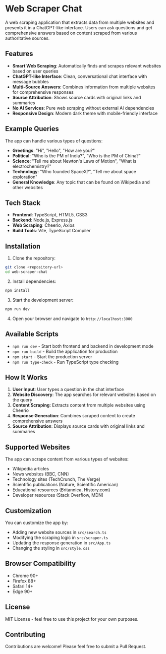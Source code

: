 # Web Scraper Chat

A web scraping application that extracts data from multiple websites and presents it in a ChatGPT-like interface. Users can ask questions and get comprehensive answers based on content scraped from various authoritative sources.

## Features

- **Smart Web Scraping**: Automatically finds and scrapes relevant websites based on user queries
- **ChatGPT-like Interface**: Clean, conversational chat interface with message bubbles
- **Multi-Source Answers**: Combines information from multiple websites for comprehensive responses
- **Source Attribution**: Shows source cards with original links and summaries
- **No AI Services**: Pure web scraping without external AI dependencies
- **Responsive Design**: Modern dark theme with mobile-friendly interface

## Example Queries

The app can handle various types of questions:

- **Greetings**: "Hi", "Hello", "How are you?"
- **Political**: "Who is the PM of India?", "Who is the PM of China?"
- **Science**: "Tell me about Newton's Laws of Motion", "What is electrochemistry?"
- **Technology**: "Who founded SpaceX?", "Tell me about space exploration"
- **General Knowledge**: Any topic that can be found on Wikipedia and other websites

## Tech Stack

- **Frontend**: TypeScript, HTML5, CSS3
- **Backend**: Node.js, Express.js
- **Web Scraping**: Cheerio, Axios
- **Build Tools**: Vite, TypeScript Compiler

## Installation

1. Clone the repository:
```bash
git clone <repository-url>
cd web-scraper-chat
```

2. Install dependencies:
```bash
npm install
```

3. Start the development server:
```bash
npm run dev
```

4. Open your browser and navigate to `http://localhost:3000`

## Available Scripts

- `npm run dev` - Start both frontend and backend in development mode
- `npm run build` - Build the application for production
- `npm start` - Start the production server
- `npm run type-check` - Run TypeScript type checking

## How It Works

1. **User Input**: User types a question in the chat interface
2. **Website Discovery**: The app searches for relevant websites based on the query
3. **Content Scraping**: Extracts content from multiple websites using Cheerio
4. **Response Generation**: Combines scraped content to create comprehensive answers
5. **Source Attribution**: Displays source cards with original links and summaries

## Supported Websites

The app can scrape content from various types of websites:

- Wikipedia articles
- News websites (BBC, CNN)
- Technology sites (TechCrunch, The Verge)
- Scientific publications (Nature, Scientific American)
- Educational resources (Britannica, History.com)
- Developer resources (Stack Overflow, MDN)

## Customization

You can customize the app by:

- Adding new website sources in `src/search.ts`
- Modifying the scraping logic in `src/scraper.ts`
- Updating the response generation in `src/App.ts`
- Changing the styling in `src/style.css`

## Browser Compatibility

- Chrome 90+
- Firefox 88+
- Safari 14+
- Edge 90+

## License

MIT License - feel free to use this project for your own purposes.

## Contributing

Contributions are welcome! Please feel free to submit a Pull Request.